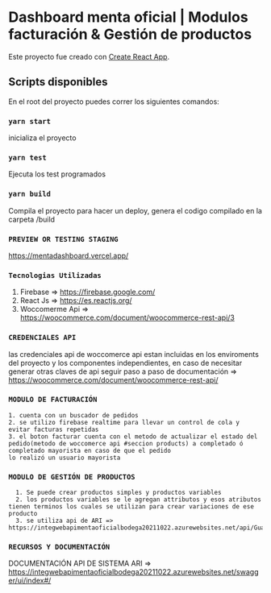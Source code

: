 # Dashboard menta oficial | Modulos facturación & Gestión de productos

Este proyecto fue creado con [Create React App](https://github.com/facebook/create-react-app).

## Scripts disponibles

En el root del proyecto puedes correr los siguientes comandos:

### `yarn start`
  inicializa el proyecto

### `yarn test`

Ejecuta los test programados

### `yarn build`
  Compila el proyecto para hacer un deploy, genera el codigo compilado en la carpeta /build

  
### `PREVIEW OR TESTING STAGING`
https://mentadashboard.vercel.app/

### `Tecnologias Utilizadas`
  1. Firebase => https://firebase.google.com/
  2. React Js  => https://es.reactjs.org/
  3. Woccomerme Api => https://woocommerce.com/document/woocommerce-rest-api/3

### `CREDENCIALES API`
  las credenciales api de woccomerce api estan incluidas en los enviroments del proyecto y los componentes independientes,
  en caso de necesitar generar otras claves de api seguir paso a paso de documentación => https://woocommerce.com/document/woocommerce-rest-api/

### `MODULO DE FACTURACIÓN`
    1. cuenta con un buscador de pedidos
    2. se utilizo firebase realtime para llevar un control de cola y evitar facturas repetidas
    3. el boton facturar cuenta con el metodo de actualizar el estado del pedido(metodo de woccomerce api #seccion products) a completado ó completado mayorista en caso de que el pedido 
    lo realizó un usuario mayorista
    
    
  ### `MODULO DE GESTIÓN DE PRODUCTOS`  
  
      1. Se puede crear productos simples y productos variables
      2. los productos variables se le agregan attributos y esos atributos tienen terminos los cuales se utilizan para crear variaciones de ese producto
      3. se utiliza api de ARI => https://integwebapimentaoficialbodega20211022.azurewebsites.net/api/GuardarProducto
 
  ### `RECURSOS Y DOCUMENTACIÓN`
  
  DOCUMENTACIÓN API DE SISTEMA ARI => https://integwebapimentaoficialbodega20211022.azurewebsites.net/swagger/ui/index#/
      
    
    
    
    
    
    
